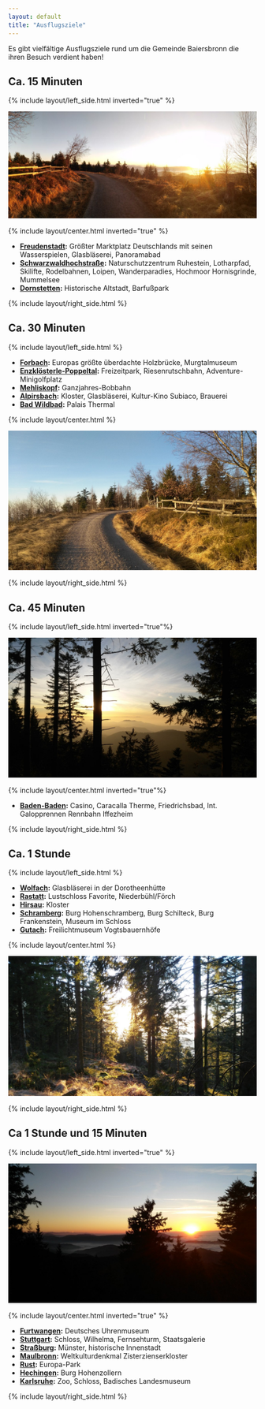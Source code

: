```yaml
---
layout: default
title: "Ausflugsziele"
---
```


Es gibt vielfältige Ausflugsziele rund um die Gemeinde Baiersbronn die ihren Besuch verdient haben!

## Ca. 15 Minuten

{% include layout/left_side.html inverted="true" %}

![Ausflugsziel 1](/assets/media/ausflugsziele-1.jpg)

{% include layout/center.html inverted="true" %}

- **[Freudenstadt](https://www.freudenstadt.de/de/Freudenstadt-Portal):** Größter Marktplatz Deutschlands mit seinen Wasserspielen, Glasbläserei, Panoramabad
- **[Schwarzwaldhochstraße](https://www.nationalpark-schwarzwald.de/):** Naturschutzzentrum Ruhestein, Lotharpfad, Skilifte, Rodelbahnen, Loipen, Wanderparadies, Hochmoor Hornisgrinde, Mummelsee
- **[Dornstetten](https://www.dornstetten.de/):** Historische Altstadt, Barfußpark

{% include layout/right_side.html %}

## Ca. 30 Minuten

{% include layout/left_side.html %}

- **[Forbach](https://www.forbach.de/):** Europas größte überdachte Holzbrücke, Murgtalmuseum
- **[Enzklösterle-Poppeltal](https://www.enzkloesterle.de/de/):** Freizeitpark, Riesenrutschbahn, Adventure-Minigolfplatz
- **[Mehliskopf](https://www.mehliskopf.de/home/):** Ganzjahres-Bobbahn
- **[Alpirsbach](https://www.stadt-alpirsbach.de/de/Home):** Kloster, Glasbläserei, Kultur-Kino Subiaco, Brauerei
- **[Bad Wildbad](https://www.bad-wildbad.de/):** Palais Thermal

{% include layout/center.html %}

![Ausflugsziel 2](/assets/media/ausflugsziele-2.jpg)

{% include layout/right_side.html %}

## Ca. 45 Minuten

{% include layout/left_side.html inverted="true"%}

![Ausflugsziel 3](/assets/media/ausflugsziele-3.jpg)

{% include layout/center.html inverted="true"%}

- **[Baden-Baden](https://www.baden-baden.de/):** Casino, Caracalla Therme, Friedrichsbad, Int. Galopprennen Rennbahn Iffezheim

{% include layout/right_side.html %}

## Ca. 1 Stunde

{% include layout/left_side.html %}

- **[Wolfach](https://www.wolfach.de/):** Glasbläserei in der Dorotheenhütte
- **[Rastatt](https://www.rastatt.de/index.php?id=73):** Lustschloss Favorite, Niederbühl/Förch
- **[Hirsau](http://www.kloster-hirsau.de/):** Kloster
- **[Schramberg](https://www.schramberg.de/willkommen):** Burg Hohenschramberg, Burg Schilteck, Burg Frankenstein, Museum im Schloss
- **[Gutach](https://www.gutach-schwarzwald.de/):** Freilichtmuseum Vogtsbauernhöfe

{% include layout/center.html %}

![Ausflugsziel 4](/assets/media/ausflugsziele-4.jpg)

{% include layout/right_side.html %}

## Ca 1 Stunde und 15 Minuten

{% include layout/left_side.html inverted="true" %}

![Ausflugsziel 5](/assets/media/ausflugsziele-5.jpg)

{% include layout/center.html inverted="true" %}

- **[Furtwangen](https://www.furtwangen.de/,Lde/startseite):** Deutsches Uhrenmuseum
- **[Stuttgart](https://www.stuttgart.de/):** Schloss, Wilhelma, Fernsehturm, Staatsgalerie
- **[Straßburg](https://www.strasbourg.eu/):** Münster, historische Innenstadt
- **[Maulbronn](https://www.maulbronn.de/index.php?id=3):** Weltkulturdenkmal Zisterzienserkloster
- **[Rust](https://www.rust.de/):** Europa-Park
- **[Hechingen](https://www.hechingen.de/willkommen):** Burg Hohenzollern
- **[Karlsruhe](https://www.karlsruhe.de/):** Zoo, Schloss, Badisches Landesmuseum

{% include layout/right_side.html %}
